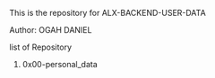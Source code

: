 This is the repository for ALX-BACKEND-USER-DATA

Author: OGAH DANIEL

list of Repository
1. 0x00-personal_data
